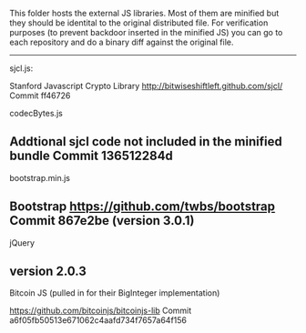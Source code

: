 This folder hosts the external JS libraries. Most of them are minified but they should be identital to the original distributed file. For verification purposes (to prevent backdoor inserted in the minified JS) you can go to each repository and do a binary diff against the original file.

--------------------
sjcl.js:

Stanford Javascript Crypto Library 
http://bitwiseshiftleft.github.com/sjcl/
Commit ff46726

codecBytes.js

Addtional sjcl code not included in the minified bundle
Commit 136512284d
--------------------
bootstrap.min.js

Bootstrap
https://github.com/twbs/bootstrap
Commit 867e2be (version 3.0.1)
--------------------
jQuery

version 2.0.3
--------------------
Bitcoin JS (pulled in for their BigInteger implementation)

https://github.com/bitcoinjs/bitcoinjs-lib
Commit a6f05fb50513e671062c4aafd734f7657a64f156
